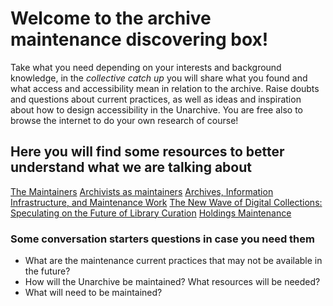 # Welcome to the archive maintenance discovering box!

Take what you need depending on your interests and background knowledge, in the <i>collective catch up</i> you will share what you found and what access and accessibility mean in relation to the archive. Raise doubts and questions about current practices, as well as ideas and inspiration about how to design accessibility in the Unarchive.
You are free also to browse the internet to do your own research of course!

## Here you will find some resources to better understand what we are talking about

[The Maintainers](https://themaintainers.org/)
[Archivists as maintainers](https://hillelarnold.com/blog/2016/08/critical-work/)
[Archives, Information Infrastructure, and Maintenance Work](http://www.digitalhumanities.org/dhq/vol/16/1/000603/000603.html)
[The New Wave of Digital Collections: Speculating on the Future of Library Curation](https://www.jstor.org/stable/45420508?seq=4)
[Holdings Maintenance](https://www.archives.gov/preservation/holdings-maintenance)

### Some conversation starters questions in case you need them

* What are the maintenance current practices that may not be available in the future?
* How will the Unarchive be maintained? What resources will be needed?
* What will need to be maintained?
